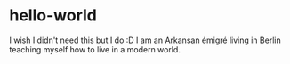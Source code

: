 # hello-world
I wish I didn't need this but I do :D
I am an Arkansan émigré living in Berlin teaching myself how to live in a modern world. 
